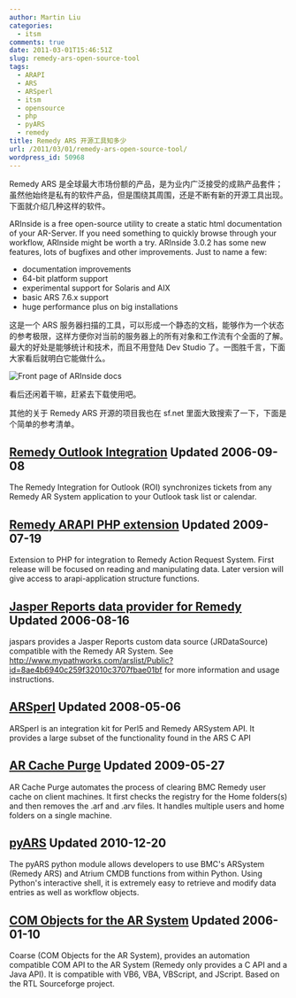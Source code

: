 ```yaml
---
author: Martin Liu
categories:
  - itsm
comments: true
date: 2011-03-01T15:46:51Z
slug: remedy-ars-open-source-tool
tags:
  - ARAPI
  - ARS
  - ARSperl
  - itsm
  - opensource
  - php
  - pyARS
  - remedy
title: Remedy ARS 开源工具知多少
url: /2011/03/01/remedy-ars-open-source-tool/
wordpress_id: 50968
---
```


Remedy ARS 是全球最大市场份额的产品，是为业内广泛接受的成熟产品套件；虽然他始终是私有的软件产品，但是围绕其周围，还是不断有新的开源工具出现。下面就介绍几种这样的软件。

ARInside is a free open-source utility to create a static html documentation of your AR-Server. If you need something to quickly browse through your workflow, ARInside might be worth a try.
ARInside 3.0.2 has some new features, lots of bugfixes and other improvements.
Just to name a few:

- documentation improvements
- 64-bit platform support
- experimental support for Solaris and AIX
- basic ARS 7.6.x support
- huge performance plus on big installations

这是一个 ARS 服务器扫描的工具，可以形成一个静态的文档，能够作为一个状态的参考极限，这样方便你对当前的服务器上的所有对象和工作流有个全面的了解。最大的好处是能够统计和技术，而且不用登陆 Dev Studio 了。一图胜千言，下面大家看后就明白它能做什么。

![Front page of ARInside docs ](http://arinside.org/screenshots/1?format=raw)

看后还闲着干嘛，赶紧去下载使用吧。

其他的关于 Remedy ARS 开源的项目我也在 sf.net 里面大致搜索了一下，下面是个简单的参考清单。

## [Remedy Outlook Integration](http://sourceforge.net/projects/roi/) Updated 2006-09-08

The Remedy Integration for Outlook (ROI) synchronizes tickets from any Remedy AR System application to your Outlook task list or calendar.

## [Remedy ARAPI PHP extension](http://sourceforge.net/projects/php-arapi/) Updated 2009-07-19

Extension to PHP for integration to Remedy Action Request System. First release will be focused on reading and manipulating data. Later version will give access to arapi-application structure functions.

## [Jasper Reports data provider for Remedy](http://sourceforge.net/projects/jaspars/) Updated 2006-08-16

jaspars provides a Jasper Reports custom data source (JRDataSource) compatible with the Remedy AR System. See http://www.mypathworks.com/arslist/Public?id=8ae4b6940c259f32010c3707fbae01bf for more information and usage instructions.

## [ARSperl](http://sourceforge.net/projects/arsperl/) Updated 2008-05-06

ARSperl is an integration kit for Perl5 and Remedy ARSystem API. It provides a large subset of the functionality found in the ARS C API

## [AR Cache Purge](http://sourceforge.net/projects/arcachepurge/) Updated 2009-05-27

AR Cache Purge automates the process of clearing BMC Remedy user cache on client machines. It first checks the registry for the Home folders(s) and then removes the .arf and .arv files. It handles multiple users and home folders on a single machine.

## [pyARS](http://sourceforge.net/projects/pyars/) Updated 2010-12-20

The pyARS python module allows developers to use BMC's ARSystem (Remedy ARS) and Atrium CMDB functions from within Python. Using Python's interactive shell, it is extremely easy to retrieve and modify data entries as well as workflow objects.

## [COM Objects for the AR System](http://sourceforge.net/projects/coarse/) Updated 2006-01-10

Coarse (COM Objects for the AR System), provides an automation compatible COM API to the AR System (Remedy only provides a C API and a Java API). It is compatible with VB6, VBA, VBScript, and JScript. Based on the RTL Sourceforge project.
